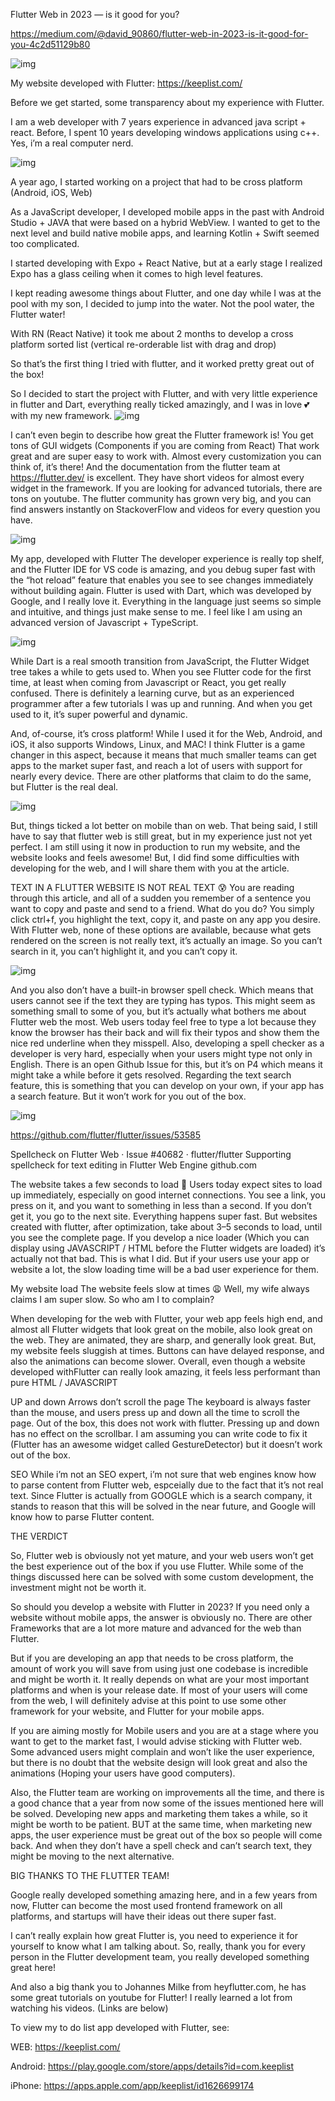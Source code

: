 Flutter Web in 2023 — is it good for you?

https://medium.com/@david_90860/flutter-web-in-2023-is-it-good-for-you-4c2d51129b80


![img](https://miro.medium.com/v2/resize:fit:720/format:webp/1*aUeSwjw7R01vHZfzsN7ABA.png)


My website developed with Flutter: https://keeplist.com/

Before we get started, some transparency about my experience with Flutter.

I am a web developer with 7 years experience in advanced java script + react. Before, I spent 10 years developing windows applications using c++. Yes, i’m a real computer nerd.

![img](https://miro.medium.com/v2/resize:fit:720/format:webp/1*lWbaRKZn483AZX6nPddN2w.jpeg)

A year ago, I started working on a project that had to be cross platform (Android, iOS, Web)

As a JavaScript developer, I developed mobile apps in the past with Android Studio + JAVA that were based on a hybrid WebView. I wanted to get to the next level and build native mobile apps, and learning Kotlin + Swift seemed too complicated.

I started developing with Expo + React Native, but at a early stage I realized Expo has a glass ceiling when it comes to high level features.

I kept reading awesome things about Flutter, and one day while I was at the pool with my son, I decided to jump into the water. Not the pool water, the Flutter water!

With RN (React Native) it took me about 2 months to develop a cross platform sorted list (vertical re-orderable list with drag and drop)

So that’s the first thing I tried with flutter, and it worked pretty great out of the box!

So I decided to start the project with Flutter, and with very little experience in flutter and Dart, everything really ticked amazingly, and I was in love 💕with my new framework.
![img](https://miro.medium.com/v2/resize:fit:640/format:webp/1*jOlG4OOSQHXL08-zHZennw.jpeg)

I can’t even begin to describe how great the Flutter framework is! You get tons of GUI widgets (Components if you are coming from React) That work great and are super easy to work with. Almost every customization you can think of, it’s there! And the documentation from the flutter team at https://flutter.dev/ is excellent. They have short videos for almost every widget in the framework. If you are looking for advanced tutorials, there are tons on youtube. The flutter community has grown very big, and you can find answers instantly on StackoverFlow and videos for every question you have.

![img](https://miro.medium.com/v2/resize:fit:640/format:webp/1*lEy_0MOsVkAeV88T2WR5eA.png)

My app, developed with Flutter
The developer experience is really top shelf, and the Flutter IDE for VS code is amazing, and you debug super fast with the “hot reload” feature that enables you see to see changes immediately without building again. Flutter is used with Dart, which was developed by Google, and I really love it. Everything in the language just seems so simple and intuitive, and things just make sense to me. I feel like I am using an advanced version of Javascript + TypeScript.

![img](https://miro.medium.com/v2/resize:fit:720/format:webp/1*2gBabDG-AqLonZczNnmXKA.png)

While Dart is a real smooth transition from JavaScript, the Flutter Widget tree takes a while to gets used to. When you see Flutter code for the first time, at least when coming from Javascript or React, you get really confused. There is definitely a learning curve, but as an experienced programmer after a few tutorials I was up and running. And when you get used to it, it’s super powerful and dynamic.

And, of-course, it’s cross platform! While I used it for the Web, Android, and iOS, it also supports Windows, Linux, and MAC! I think Flutter is a game changer in this aspect, because it means that much smaller teams can get apps to the market super fast, and reach a lot of users with support for nearly every device. There are other platforms that claim to do the same, but Flutter is the real deal.

![img](https://miro.medium.com/v2/resize:fit:720/format:webp/1*8Ut5RLZI54HNi1Z_r9IaYQ.png)

But, things ticked a lot better on mobile than on web. That being said, I still have to say that flutter web is still great, but in my experience just not yet perfect. I am still using it now in production to run my website, and the website looks and feels awesome! But, I did find some difficulties with developing for the web, and I will share them with you at the article.

TEXT IN A FLUTTER WEBSITE IS NOT REAL TEXT 😰
You are reading through this article, and all of a sudden you remember of a sentence you want to copy and paste and send to a friend. What do you do? You simply click ctrl+f, you highlight the text, copy it, and paste on any app you desire. With Flutter web, none of these options are available, because what gets rendered on the screen is not really text, it’s actually an image. So you can’t search in it, you can’t highlight it, and you can’t copy it.

![img](https://miro.medium.com/v2/resize:fit:640/format:webp/1*P9VxTgGOLmXk18-JxgvNBQ.jpeg)

And you also don’t have a built-in browser spell check. Which means that users cannot see if the text they are typing has typos. This might seem as something small to some of you, but it’s actually what bothers me about Flutter web the most. Web users today feel free to type a lot because they know the browser has their back and will fix their typos and show them the nice red underline when they misspell. Also, developing a spell checker as a developer is very hard, especially when your users might type not only in English. There is an open Github Issue for this, but it’s on P4 which means it might take a while before it gets resolved. Regarding the text search feature, this is something that you can develop on your own, if your app has a search feature. But it won’t work for you out of the box.

![img](https://miro.medium.com/v2/resize:fit:720/format:webp/1*0O6tYYP1MZa28q1yDdUtcQ.jpeg)

https://github.com/flutter/flutter/issues/53585

Spellcheck on Flutter Web · Issue #40682 · flutter/flutter
Supporting spellcheck for text editing in Flutter Web Engine
github.com

The website takes a few seconds to load 🥱
Users today expect sites to load up immediately, especially on good internet connections. You see a link, you press on it, and you want to something in less than a second. If you don’t get it, you go to the next site. Everything happens super fast. But websites created with flutter, after optimization, take about 3–5 seconds to load, until you see the complete page. If you develop a nice loader (Which you can display using JAVASCRIPT / HTML before the Flutter widgets are loaded) it’s actually not that bad. This is what I did. But if your users use your app or website a lot, the slow loading time will be a bad user experience for them.


My website load
The website feels slow at times 😩
Well, my wife always claims I am super slow. So who am I to complain?

When developing for the web with Flutter, your web app feels high end, and almost all Flutter widgets that look great on the mobile, also look great on the web. They are animated, they are sharp, and generally look great. But, my website feels sluggish at times. Buttons can have delayed response, and also the animations can become slower. Overall, even though a website developed withFlutter can really look amazing, it feels less performant than pure HTML / JAVASCRIPT


UP and down Arrows don’t scroll the page
The keyboard is always faster than the mouse, and users press up and down all the time to scroll the page. Out of the box, this does not work with flutter. Pressing up and down has no effect on the scrollbar. I am assuming you can write code to fix it (Flutter has an awesome widget called GestureDetector) but it doesn’t work out of the box.

SEO
While i’m not an SEO expert, i’m not sure that web engines know how to parse content from Flutter web, espceially due to the fact that it’s not real text. Since Flutter is actually from GOOGLE which is a search company, it stands to reason that this will be solved in the near future, and Google will know how to parse Flutter content.

THE VERDICT

So, Flutter web is obviously not yet mature, and your web users won’t get the best experience out of the box if you use Flutter. While some of the things discussed here can be solved with some custom development, the investment might not be worth it.

So should you develop a website with Flutter in 2023? If you need only a website without mobile apps, the answer is obviously no. There are other Frameworks that are a lot more mature and advanced for the web than Flutter.

But if you are developing an app that needs to be cross platform, the amount of work you will save from using just one codebase is incredible and might be worth it. It really depends on what are your most important platforms and when is your release date. If most of your users will come from the web, I will definitely advise at this point to use some other framework for your website, and Flutter for your mobile apps.

If you are aiming mostly for Mobile users and you are at a stage where you want to get to the market fast, I would advise sticking with Flutter web. Some advanced users might complain and won’t like the user experience, but there is no doubt that the website design will look great and also the animations (Hoping your users have good computers).

Also, the Flutter team are working on improvements all the time, and there is a good chance that a year from now some of the issues mentioned here will be solved. Developing new apps and marketing them takes a while, so it might be worth to be patient. BUT at the same time, when marketing new apps, the user experience must be great out of the box so people will come back. And when they don’t have a spell check and can’t search text, they might be moving to the next alternative.

BIG THANKS TO THE FLUTTER TEAM!

Google really developed something amazing here, and in a few years from now, Flutter can become the most used frontend framework on all platforms, and startups will have their ideas out there super fast.

I can’t really explain how great Flutter is, you need to experience it for yourself to know what I am talking about. So, really, thank you for every person in the Flutter development team, you really developed something great here!

And also a big thank you to Johannes Milke from heyflutter.com, he has some great tutorials on youtube for Flutter! I really learned a lot from watching his videos. (Links are below)

To view my to do list app developed with Flutter, see:

WEB: https://keeplist.com/

Android: https://play.google.com/store/apps/details?id=com.keeplist

iPhone: https://apps.apple.com/app/keeplist/id1626699174
